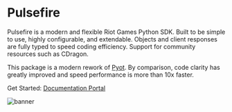 # Pulsefire

Pulsefire is a modern and flexible Riot Games Python SDK. Built to be simple to use, highly configurable, and extendable. Objects and client responses are fully typed to speed coding efficiency. Support for community resources such as CDragon.

This package is a modern rework of [Pyot](https://github.com/iann838/Pyot). By comparison, code clarity has greatly improved and speed performance is more than 10x faster.

Get Started: [Documentation Portal](https://pulsefire.iann838.com)

![banner](https://raw.communitydragon.org/pbe/plugins/rcp-be-lol-game-data/global/default/v1/champion-splashes/uncentered/4/4011.jpg)
